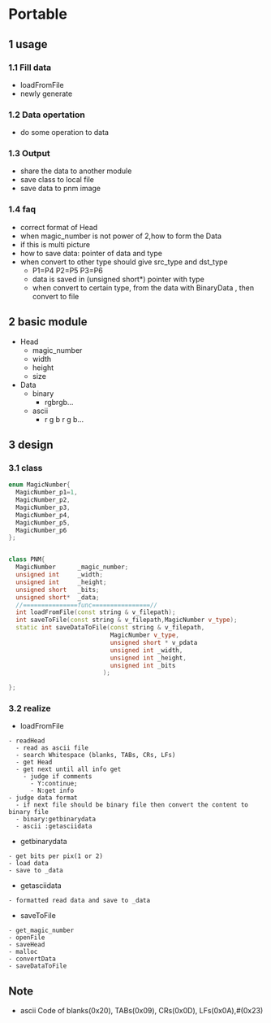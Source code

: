 # Portable



## 1 usage

### 1.1 Fill data
- loadFromFile
- newly generate

### 1.2 Data opertation
- do some operation to data

### 1.3 Output
- share the data to another module
- save class to local file
- save data to pnm image

### 1.4 faq
- correct format of Head
- when magic_number is not power of 2,how to form the Data
- if this is multi picture
- how to save data: pointer of data and type  
- when convert to other type should give src_type and dst_type
  - P1=P4 P2=P5 P3=P6
  - data is saved in (unsigned short*) pointer with type
  - when convert to certain type, from the data with BinaryData ,
  then convert to file



## 2 basic module
- Head
  - magic_number
  - width
  - height
  - size
- Data
  - binary
    - rgbrgb...
  - ascii
    - r g b r g b...



## 3 design
### 3.1 class

```cpp
enum MagicNumber{
  MagicNumber_p1=1,
  MagicNumber_p2,
  MagicNumber_p3,
  MagicNumber_p4,
  MagicNumber_p5,
  MagicNumber_p6
};


class PNM{
  MagicNumber      _magic_number;
  unsigned int     _width;
  unsigned int     _height;
  unsigned short   _bits;
  unsigned short*  _data;
  //===============func================//
  int loadFromFile(const string & v_filepath);
  int saveToFile(const string & v_filepath,MagicNumber v_type);
  static int saveDataToFile(const string & v_filepath,
                            MagicNumber v_type,
                            unsigned short * v_pdata
                            unsigned int _width,
                            unsigned int _height,
                            unsigned int _bits
                          );

};
```


### 3.2 realize

- loadFromFile

```
- readHead
  - read as ascii file
  - search Whitespace (blanks, TABs, CRs, LFs)
  - get Head
  - get next until all info get
    - judge if comments
      - Y:continue;
      - N:get info
- judge data format
  - if next file should be binary file then convert the content to binary file
  - binary:getbinarydata
  - ascii :getasciidata
```
- getbinarydata

```
- get bits per pix(1 or 2)
- load data
- save to _data

```
- getasciidata

```shell
- formatted read data and save to _data
```
- saveToFile

```shell
- get_magic_number
- openFile
- saveHead
- malloc
- convertData
- saveDataToFile
```

## Note
-  ascii Code of blanks(0x20), TABs(0x09), CRs(0x0D), LFs(0x0A),#(0x23)
